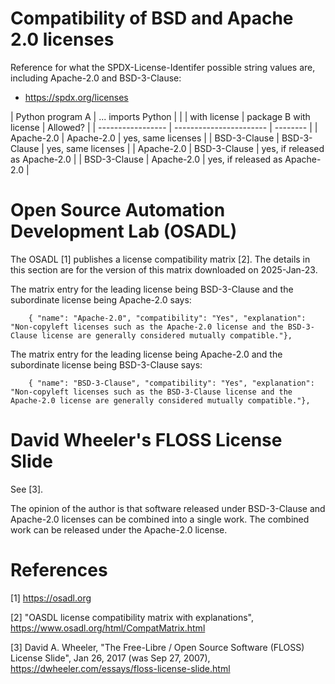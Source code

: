 # Compatibility of BSD and Apache 2.0 licenses

Reference for what the SPDX-License-Identifer possible string values
are, including Apache-2.0 and BSD-3-Clause:

+ https://spdx.org/licenses

| Python program A  |  ... imports Python     |          |
| with license      |  package B with license | Allowed? |
| ----------------- | ----------------------- | -------- |
| Apache-2.0        | Apache-2.0              | yes, same licenses |
| BSD-3-Clause      | BSD-3-Clause            | yes, same licenses |
| Apache-2.0        | BSD-3-Clause            | yes, if released as Apache-2.0 |
| BSD-3-Clause      | Apache-2.0              | yes, if released as Apache-2.0 |


# Open Source Automation Development Lab (OSADL)

The OSADL [1] publishes a license compatibility matrix [2].  The
details in this section are for the version of this matrix downloaded
on 2025-Jan-23.

The matrix entry for the leading license being BSD-3-Clause and the
subordinate license being Apache-2.0 says:
```
    { "name": "Apache-2.0", "compatibility": "Yes", "explanation": "Non-copyleft licenses such as the Apache-2.0 license and the BSD-3-Clause license are generally considered mutually compatible."},
```

The matrix entry for the leading license being Apache-2.0 and the
subordinate license being BSD-3-Clause says:
```
    { "name": "BSD-3-Clause", "compatibility": "Yes", "explanation": "Non-copyleft licenses such as the BSD-3-Clause license and the Apache-2.0 license are generally considered mutually compatible."},
```


# David Wheeler's FLOSS License Slide

See [3].

The opinion of the author is that software released under BSD-3-Clause
and Apache-2.0 licenses can be combined into a single work.  The
combined work can be released under the Apache-2.0 license.


# References

[1] https://osadl.org

[2] "OASDL license compatibility matrix with explanations",
    https://www.osadl.org/html/CompatMatrix.html

[3] David A. Wheeler, "The Free-Libre / Open Source Software (FLOSS)
    License Slide", Jan 26, 2017 (was Sep 27, 2007),
    https://dwheeler.com/essays/floss-license-slide.html
